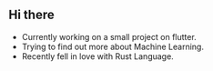 ## Hi there

- Currently working on a small project on flutter.
- Trying to find out more about Machine Learning.
- Recently fell in love with Rust Language.
